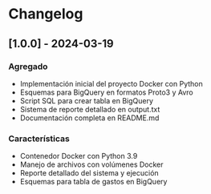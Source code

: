 # Changelog

## [1.0.0] - 2024-03-19

### Agregado
- Implementación inicial del proyecto Docker con Python
- Esquemas para BigQuery en formatos Proto3 y Avro
- Script SQL para crear tabla en BigQuery
- Sistema de reporte detallado en output.txt
- Documentación completa en README.md

### Características
- Contenedor Docker con Python 3.9
- Manejo de archivos con volúmenes Docker
- Reporte detallado del sistema y ejecución
- Esquemas para tabla de gastos en BigQuery 